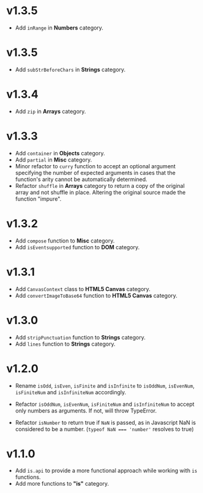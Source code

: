 # v1.3.5
- Add `inRange` in **Numbers** category.


# v1.3.5
- Add `subStrBeforeChars` in **Strings** category.


# v1.3.4
- Add `zip` in **Arrays** category.


# v1.3.3
- Add `container` in **Objects** category.
- Add `partial` in **Misc** category.
- Minor refactor to `curry` function to accept an optional argument specifying the number of expected arguments in cases that the function's arity cannot be automatically determined.
- Refactor `shuffle` in **Arrays** category to return a copy of the original array and not shuffle in place.
Altering the original source made the function "impure".


# v1.3.2
- Add `compose` function to **Misc** category.
- Add `isEventsupported` function to **DOM** category.

# v1.3.1
- Add `CanvasContext` class to **HTML5 Canvas** category.
- Add `convertImageToBase64` function to **HTML5 Canvas** category.


# v1.3.0
- Add `stripPunctuation` function to **Strings** category.
- Add `lines` function to **Strings** category.


# v1.2.0
- Rename `isOdd`, `isEven`, `isFinite` and `isInfinite` to `isOddNum`, `isEvenNum`, `isFiniteNum` and `isInfiniteNum` accordingly.

- Refactor `isOddNum`, `isEvenNum`, `isFiniteNum` and `isInfiniteNum` to accept only numbers as arguments. If not, will throw TypeError.

- Refactor `isNumber` to return true if `NaN` is passed, as in Javascript NaN is considered to be a number. (`typeof NaN === 'number'` resolves to true)


# v1.1.0
- Add `is.api` to provide a more functional approach while working with `is` functions.
- Add more functions to **"is"** category.
